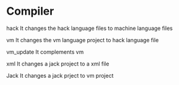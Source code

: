 # Compiler

hack
It changes the hack language files to machine language files

vm
It changes the vm language project to hack language file

vm_update
It complements vm

xml
It changes a jack project to a xml file

Jack
It changes a jack prject to vm project
